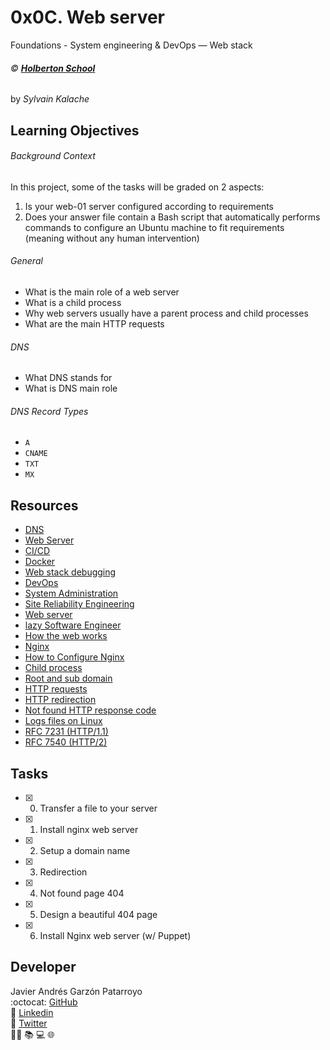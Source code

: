 # 0x0C. Web server
Foundations - System engineering & DevOps ― Web stack

###### :copyright: **[Holberton School](https://www.holbertonschool.com/)**
by _Sylvain Kalache_

## Learning Objectives
###### Background Context
In this project, some of the tasks will be graded on 2 aspects:

1. Is your web-01 server configured according to requirements
2. Does your answer file contain a Bash script that automatically performs commands to configure an Ubuntu machine to fit requirements (meaning without any human intervention)
###### General
* What is the main role of a web server
* What is a child process
* Why web servers usually have a parent process and child processes
* What are the main HTTP requests
###### DNS
* What DNS stands for
* What is DNS main role
###### DNS Record Types
* ```A```
* ```CNAME```
* ```TXT```
* ```MX```

## Resources
* [DNS](https://intranet.hbtn.io/concepts/12)
* [Web Server](https://intranet.hbtn.io/concepts/17)
* [CI/CD](https://intranet.hbtn.io/concepts/43)
* [Docker](https://intranet.hbtn.io/concepts/65)
* [Web stack debugging](https://intranet.hbtn.io/concepts/68)
* [DevOps](https://intranet.hbtn.io/concepts/124)
* [System Administration](https://intranet.hbtn.io/concepts/125)
* [Site Reliability Engineering](https://intranet.hbtn.io/concepts/126)
* [Web server](https://www.youtube.com/watch?v=AZg4uJkEa-4&feature=youtu.be&hd=1)
* [lazy Software Engineer](https://www.techwell.com/techwell-insights/2013/12/why-best-programmers-are-lazy-and-act-dumb)
* [How the web works](https://developer.mozilla.org/en-US/docs/Learn/Getting_started_with_the_web/How_the_Web_works)
* [Nginx](https://en.wikipedia.org/wiki/Nginx)
* [How to Configure Nginx](https://www.digitalocean.com/community/tutorials/how-to-set-up-nginx-server-blocks-virtual-hosts-on-ubuntu-16-04)
* [Child process](https://intranet.hbtn.io/concepts/110)
* [Root and sub domain](https://landingi.com/knowledge-base/root-domain-subdomain-differences)
* [HTTP requests](https://www.tutorialspoint.com/http/http_methods.htm)
* [HTTP redirection](https://moz.com/learn/seo/redirection)
* [Not found HTTP response code](https://en.wikipedia.org/wiki/HTTP_404)
* [Logs files on Linux](https://www.cyberciti.biz/faq/ubuntu-linux-gnome-system-log-viewer/)
* [RFC 7231 (HTTP/1.1)](https://tools.ietf.org/html/rfc7231)
* [RFC 7540 (HTTP/2)](https://tools.ietf.org/html/rfc7540)

## Tasks
* [x] 0. Transfer a file to your server
* [x] 1. Install nginx web server
* [x] 2. Setup a domain name
* [x] 3. Redirection
* [x] 4. Not found page 404
* [x] 5. Design a beautiful 404 page
* [x] 6. Install Nginx web server (w/ Puppet)

## Developer
Javier Andrés Garzón Patarroyo  
:octocat: [GitHub](https://github.com/javierandresgp/)  
:link: [Linkedin](https://www.linkedin.com/in/javierandresgp/)  
:link: [Twitter](https://twitter.com/javierandresgp0)  
:man_technologist: :books: :computer: :globe_with_meridians:

